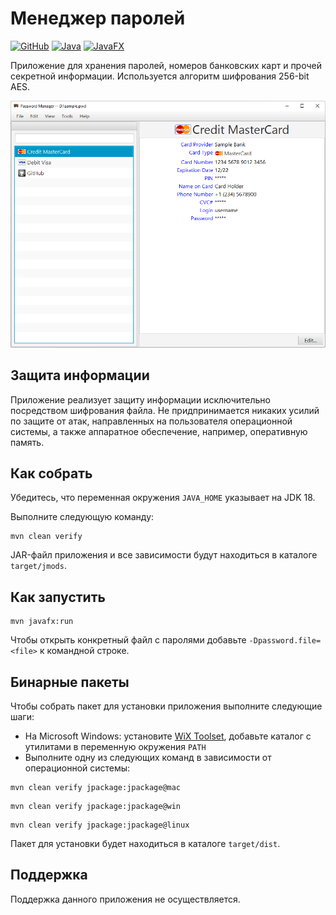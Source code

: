 # Менеджер паролей

[![GitHub](https://img.shields.io/github/license/petr-panteleyev/password-manager)](LICENSE)
[![Java](https://img.shields.io/badge/Java-18-orange?logo=java)](https://jdk.java.net/18/)
[![JavaFX](https://img.shields.io/badge/JavaFX-18-orange?logo=java)](https://openjfx.io/)

Приложение для хранения паролей, номеров банковских карт и прочей секретной информации.
Используется алгоритм шифрования 256-bit AES.

![Screenshot](docs/main-window.png)

## Защита информации

Приложение реализует защиту информации исключительно посредством шифрования файла. Не придпринимается никаких усилий
по защите от атак, направленных на пользователя операционной системы, а также аппаратное обеспечение, например,
оперативную память.

## Как собрать

Убедитесь, что переменная окружения ```JAVA_HOME``` указывает на JDK 18.

Выполните следующую команду:

```shell script
mvn clean verify
```

JAR-файл приложения и все зависимости будут находиться в каталоге ```target/jmods```.

## Как запустить

```shell script
mvn javafx:run
```

Чтобы открыть конкретный файл с паролями добавьте ```-Dpassword.file=<file>``` к командной строке.

## Бинарные пакеты

Чтобы собрать пакет для установки приложения выполните следующие шаги:
* На Microsoft Windows: установите [WiX Toolset](https://wixtoolset.org/releases/), добавьте каталог с утилитами в
  переменную окружения ```PATH```
* Выполните одну из следующих команд в зависимости от операционной системы:

```shell script
mvn clean verify jpackage:jpackage@mac
```

```shell script
mvn clean verify jpackage:jpackage@win
```

```shell script
mvn clean verify jpackage:jpackage@linux
```

Пакет для установки будет находиться в каталоге ```target/dist```.

## Поддержка

Поддержка данного приложения не осуществляется.
